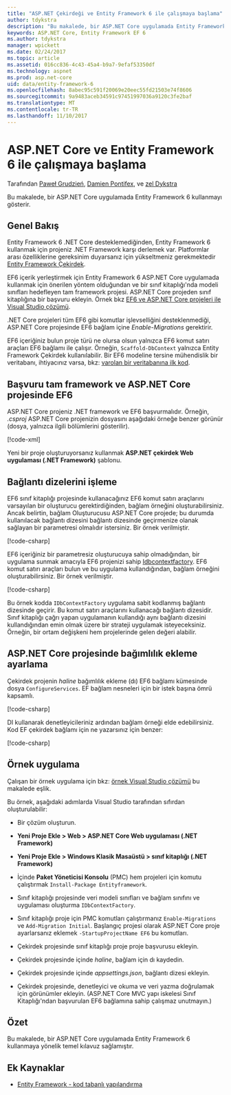 ```yaml
---
title: "ASP.NET Çekirdeği ve Entity Framework 6 ile çalışmaya başlama"
author: tdykstra
description: "Bu makalede, bir ASP.NET Core uygulamada Entity Framework 6 kullanmayı gösterir."
keywords: ASP.NET Core, Entity Framework EF 6
ms.author: tdykstra
manager: wpickett
ms.date: 02/24/2017
ms.topic: article
ms.assetid: 016cc836-4c43-45a4-b9a7-9efaf53350df
ms.technology: aspnet
ms.prod: asp.net-core
uid: data/entity-framework-6
ms.openlocfilehash: 8abec95c591f20069e20eec55fd21503e74f8606
ms.sourcegitcommit: 9a9483aceb34591c97451997036a9120c3fe2baf
ms.translationtype: MT
ms.contentlocale: tr-TR
ms.lasthandoff: 11/10/2017
---
```

# <a name="getting-started-with-aspnet-core-and-entity-framework-6"></a>ASP.NET Core ve Entity Framework 6 ile çalışmaya başlama

Tarafından [Paweł Grudzień](https://github.com/pgrudzien12), [Damien Pontifex](https://github.com/DamienPontifex), ve [zel Dykstra](https://github.com/tdykstra)

Bu makalede, bir ASP.NET Core uygulamada Entity Framework 6 kullanmayı gösterir.

## <a name="overview"></a>Genel Bakış

Entity Framework 6 .NET Core desteklemediğinden, Entity Framework 6 kullanmak için projeniz .NET Framework karşı derlemek var. Platformlar arası özelliklerine gereksinim duyarsanız için yükseltmeniz gerekmektedir [Entity Framework Çekirdek](https://docs.microsoft.com/ef/).

EF6 içerik yerleştirmek için Entity Framework 6 ASP.NET Core uygulamada kullanmak için önerilen yöntem olduğundan ve bir sınıf kitaplığı'nda modeli sınıfları hedefleyen tam framework projesi. ASP.NET Core projeden sınıf kitaplığına bir başvuru ekleyin. Örnek bkz [EF6 ve ASP.NET Core projeleri ile Visual Studio çözümü](https://github.com/aspnet/Docs/tree/master/aspnetcore/data/entity-framework-6/sample/).

.NET Core projeleri tüm EF6 gibi komutlar işlevselliğini desteklenmediği, ASP.NET Core projesinde EF6 bağlam içine *Enable-Migrations* gerektirir.

EF6 içeriğiniz bulun proje türü ne olursa olsun yalnızca EF6 komut satırı araçları EF6 bağlamı ile çalışır. Örneğin, `Scaffold-DbContext` yalnızca Entity Framework Çekirdek kullanılabilir. Bir EF6 modeline tersine mühendislik bir veritabanı, ihtiyacınız varsa, bkz: [varolan bir veritabanına ilk kod](https://msdn.microsoft.com/jj200620).

## <a name="reference-full-framework-and-ef6-in-the-aspnet-core-project"></a>Başvuru tam framework ve ASP.NET Core projesinde EF6

ASP.NET Core projeniz .NET framework ve EF6 başvurmalıdır. Örneğin, *.csproj* ASP.NET Core projenizin dosyasını aşağıdaki örneğe benzer görünür (dosya, yalnızca ilgili bölümlerini gösterilir).

[!code-xml[](entity-framework-6/sample/MVCCore/MVCCore.csproj?range=3-9&highlight=2)]

Yeni bir proje oluşturuyorsanız kullanmak **ASP.NET çekirdek Web uygulaması (.NET Framework)** şablonu.

## <a name="handle-connection-strings"></a>Bağlantı dizelerini işleme

EF6 sınıf kitaplığı projesinde kullanacağınız EF6 komut satırı araçlarını varsayılan bir oluşturucu gerektirdiğinden, bağlam örneğini oluşturabilirsiniz. Ancak belirtin, bağlam Oluşturucusu ASP.NET Core projede; bu durumda kullanılacak bağlantı dizesini bağlantı dizesinde geçirmenize olanak sağlayan bir parametresi olmalıdır istersiniz. Bir örnek verilmiştir.

[!code-csharp[](entity-framework-6/sample/EF6/SchoolContext.cs?name=snippet_Constructor)]

EF6 içeriğiniz bir parametresiz oluşturucuya sahip olmadığından, bir uygulama sunmak amacıyla EF6 projenizi sahip [Idbcontextfactory](https://msdn.microsoft.com/library/hh506876). EF6 komut satırı araçları bulun ve bu uygulama kullandığından, bağlam örneğini oluşturabilirsiniz. Bir örnek verilmiştir.

[!code-csharp[](entity-framework-6/sample/EF6/SchoolContextFactory.cs?name=snippet_IDbContextFactory)]

Bu örnek kodda `IDbContextFactory` uygulama sabit kodlanmış bağlantı dizesinde geçirir. Bu komut satırı araçlarını kullanacağı bağlantı dizesidir. Sınıf kitaplığı çağrı yapan uygulamanın kullandığı aynı bağlantı dizesini kullandığından emin olmak üzere bir strateji uygulamak isteyeceksiniz. Örneğin, bir ortam değişkeni hem projelerinde gelen değeri alabilir.

## <a name="set-up-dependency-injection-in-the-aspnet-core-project"></a>ASP.NET Core projesinde bağımlılık ekleme ayarlama

Çekirdek projenin *haline* bağımlılık ekleme (dı) EF6 bağlamı kümesinde dosya `ConfigureServices`. EF bağlam nesneleri için bir istek başına ömrü kapsamlı.

[!code-csharp[](entity-framework-6/sample/MVCCore/Startup.cs?name=snippet_ConfigureServices&highlight=5)]

DI kullanarak denetleyicileriniz ardından bağlam örneği elde edebilirsiniz. Kod EF çekirdek bağlamı için ne yazarsınız için benzer:

[!code-csharp[](entity-framework-6/sample/MVCCore/Controllers/StudentsController.cs?name=snippet_ContextInController)]

## <a name="sample-application"></a>Örnek uygulama

Çalışan bir örnek uygulama için bkz: [örnek Visual Studio çözümü](https://github.com/aspnet/Docs/tree/master/aspnetcore/data/entity-framework-6/sample/) bu makalede eşlik.

Bu örnek, aşağıdaki adımlarda Visual Studio tarafından sıfırdan oluşturulabilir:

* Bir çözüm oluşturun.

* **Yeni Proje Ekle > Web > ASP.NET Core Web uygulaması (.NET Framework)**

* **Yeni Proje Ekle > Windows Klasik Masaüstü > sınıf kitaplığı (.NET Framework)**

* İçinde **Paket Yöneticisi Konsolu** (PMC) hem projeleri için komutu çalıştırmak `Install-Package Entityframework`.

* Sınıf kitaplığı projesinde veri modeli sınıfları ve bağlam sınıfını ve uygulaması oluşturma `IDbContextFactory`.

* Sınıf kitaplığı proje için PMC komutları çalıştırmanız `Enable-Migrations` ve `Add-Migration Initial`. Başlangıç projesi olarak ASP.NET Core proje ayarlarsanız eklemek `-StartupProjectName EF6` bu komutları.

* Çekirdek projesinde sınıf kitaplığı proje proje başvurusu ekleyin.

* Çekirdek projesinde içinde *haline*, bağlam için dı kaydedin.

* Çekirdek projesinde içinde *appsettings.json*, bağlantı dizesi ekleyin.

* Çekirdek projesinde, denetleyici ve okuma ve veri yazma doğrulamak için görünümler ekleyin. (ASP.NET Core MVC yapı iskelesi Sınıf Kitaplığı'ndan başvurulan EF6 bağlamına sahip çalışmaz unutmayın.)

## <a name="summary"></a>Özet

Bu makalede, bir ASP.NET Core uygulamada Entity Framework 6 kullanmaya yönelik temel kılavuz sağlamıştır.

## <a name="additional-resources"></a>Ek Kaynaklar

* [Entity Framework - kod tabanlı yapılandırma](https://msdn.microsoft.com/data/jj680699.aspx)
